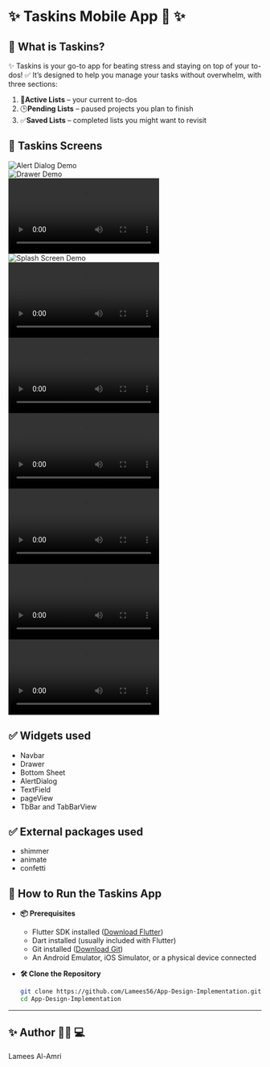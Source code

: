 #  ✨ **Taskins** Mobile App 📱  ✨


## 📝 What is Taskins?

✨ Taskins is your go-to app for beating stress and staying on top of your to-dos! ✅ It’s designed to help you manage your tasks without overwhelm, with three sections:
1. 📝**Active Lists** – your current to-dos  
2. 🕒**Pending Lists** – paused projects you plan to finish  
3. ✅**Saved Lists** – completed lists you might want to revisit  


## 🎥 Taskins Screens



![Alert Dialog Demo](alertdialog-ezgif.com-video-to-gif-converter.gif)  
![Drawer Demo](drawer-ezgif.com-video-to-gif-converter.gif)  
![Confetti Demo](confetti-ezgif.com-video-to-gif-converter.mov)  
![Splash Screen Demo](splashScreen-ezgif.com-video-to-gif-converter.gif)  
![Animate Demo](animate-ezgif.com-video-to-gif-converter.mov)  
![Login/Sign Up Demo](loginSignUp-ezgif.com-video-to-gif-converter.mov)  
![Navbar Demo](NaVbar-ezgif.com-video-to-gif-converter.mov)  
![Page View Demo](pageView-ezgif.com-video-to-gif-converter.mov)  
![Bottom Sheet Demo](bottomsheet-ezgif.com-video-to-gif-converter.mov)  
![Tabs Demo](tabs-ezgif.com-video-to-gif-converter.mov)  









## ✅  Widgets used 

+ Navbar
+ Drawer
+ Bottom Sheet
+ AlertDialog
+ TextField
+ pageView
+ TbBar and TabBarView



## ✅ External packages used 

+ shimmer
+ animate
+ confetti 


## 🚀 How to Run the Taskins App

+ **📦 Prerequisites**  
  + Flutter SDK installed ([Download Flutter](https://docs.flutter.dev/get-started/install))  
  + Dart installed (usually included with Flutter)  
  + Git installed ([Download Git](https://git-scm.com/downloads))  
  + An Android Emulator, iOS Simulator, or a physical device connected  

+ **🛠️ Clone the Repository**  
  ```bash
  git clone https://github.com/Lamees56/App-Design-Implementation.git
  cd App-Design-Implementation


---

## ✨ Author 👩‍💻 💻

Lamees Al-Amri 

